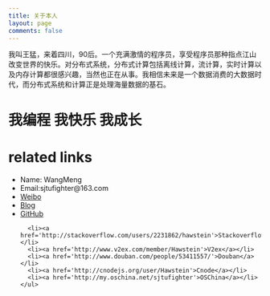 ```yaml
---
title: 关于本人
layout: page
comments: false
---
```



我叫王猛，来着四川，90后。一个充满激情的程序员，享受程序员那种指点江山改变世界的快乐。对分布式系统，分布式计算包括离线计算，流计算，实时计算以及内存计算都很感兴趣，当然也正在从事。我相信未来是一个数据消费的大数据时代，而分布式系统和计算正是处理海量数据的基石。


<div id="post">
<h1>我编程 我快乐 我成长</h1>
  <h1>related links</h1>
  <p>
    <ul>
	  <li>Name: WangMeng</li>
	  <li>Email:sjtufighter@163.com</li>
	  <li><a href='http://weibo.com/u/2019724312?wvr=5&c=spr_sinamkt_buy_baidudz_weibo_t001&sudaref=www.baidu.com'>Weibo</a></li>
	  <li><a href='http://wangmeng.us'>Blog</a></li>
          <li><a href='https://github.com/sjtufighter'>GitHub</a></li>
	  
	  <li><a href='http://stackoverflow.com/users/2231862/hawstein'>Stackoverflow</a></li>
	  <li><a href='http://www.v2ex.com/member/Hawstein'>V2ex</a></li>
	  <li><a href='http://www.douban.com/people/53411557/'>Douban</a></li>
	  <li><a href='http://cnodejs.org/user/Hawstein'>Cnode</a></li>
	  <li><a href='http://my.oschina.net/sjtufighter'>OSChina</a></li>
    </ul>
  </p>

</div>

